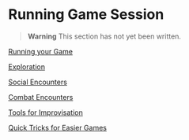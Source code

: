 # Running Game Session

> **Warning**
> This section has not yet been written.

[Running your Game](./Running_your_Game/Running_your_Game.md)

[Exploration](./Exploration/Exploration.md)

[Social Encounters](./Social_Encounters/Social_Encounters.md)

[Combat Encounters](./Combat_Encounters/Combat_Encounters.md)

[Tools for Improvisation](./Tools_for_Improvisation/Tools_for_Improvisation.md)

[Quick Tricks for Easier Games](./Quick_Tricks_for_Easier_Games/Quick_Tricks_for_Easier_Games.md)
